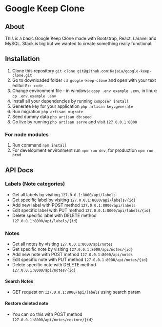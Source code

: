 # Google Keep Clone

## About

This is a basic Google Keep Clone made with Bootstrap, React, Laravel and MySQL. Stack is big but we wanted to create something really functional.

## Installation

1. Clone this repository `git clone git@github.com:Kajaia/google-keep-clone.git`
2. Go to downloaded folder `cd google-keep-clone` and open with your text editor `Ex: code .`
3. Change environment file - in windows: `copy .env.example .env`, in linux: `cp .env.example .env`
4. Install all your dependencies by running `composer install`
5. Generate key for your application `php artisan key:generate`
6. Run migration `php artisan migrate`
7. Seed dummy data `php artisan db:seed`
8. Go live by running `php artisan serve` and visit `127.0.0.1:8000`

### For node modules

1. Run command `npm install`
2. For development environment run `npm run dev`, for production `npm run prod`

## API Docs

### Labels (Note categories)

-   Get all labels by visiting `127.0.0.1:8000/api/labels`
-   Get specific label by visiting `127.0.0.1:8000/api/labels/{id}`
-   Add new label with POST method `127.0.0.1:8000/api/labels`
-   Edit specific label with PUT method `127.0.0.1:8000/api/labels/{id}`
-   Delete specific label with DELETE method `127.0.0.1:8000/api/labels/{id}`

### Notes

-   Get all notes by visiting `127.0.0.1:8000/api/notes`
-   Get specific note by visiting `127.0.0.1:8000/api/notes/{id}`
-   Add new note with POST method `127.0.0.1:8000/api/notes`
-   Edit specific note with PUT method `127.0.0.1:8000/api/notes/{id}`
-   Delete specific note with DELETE method `127.0.0.1:8000/api/notes/{id}`

#### Search Notes

-   GET request on `127.0.0.1:8000/api/labels` using search param

#### Restore deleted note

-   You can do this with POST method `127.0.0.1:8000/api/notes/restore/{id}`
